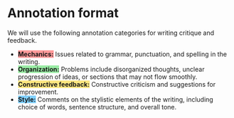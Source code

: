 # Annotation format

We will use the following annotation categories for writing critique and feedback.

- <span style="background-color: #ff9999; font-weight: bold;">Mechanics:</span>
    Issues related to grammar, punctuation, and spelling in the writing.
- <span style="background-color: #99eba4; font-weight: bold;">Organization:</span>
    Problems include disorganized thoughts, unclear progression of ideas, or sections that may not flow smoothly.
- <span style="background-color: #fce680; font-weight: bold;">Constructive feedback:</span>
    Constructive criticism and suggestions for improvement.
- <span style="background-color: #80d0ff; font-weight: bold;">Style:</span>
    Comments on the stylistic elements of the writing, including choice of words, sentence structure, and overall tone.
